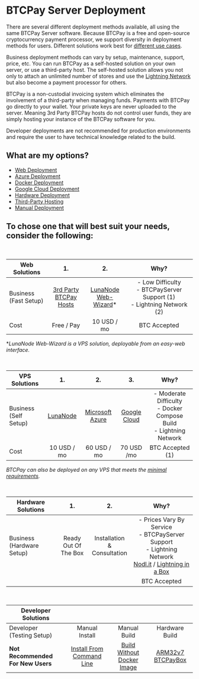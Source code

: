 # BTCPay Server Deployment

There are several different deployment methods available, all using the same BTCPay Server software. Because BTCPay is a free and open-source cryptocurrency payment processor, we support diversity in deployment methods for users. Different solutions work best for [different use cases](https://github.com/btcpayserver/btcpayserver-doc/blob/master/UseCase.md). 

Business deployment methods can vary by setup, maintenance, support, price, etc. You can run BTCPay as a self-hosted solution on your own server, or use a third-party host. The self-hosted solution allows you not only to attach an unlimited number of stores and use the [Lightning Network](https://github.com/btcpayserver/btcpayserver-doc/blob/master/LightningNetwork.md) but also become a payment processor for others.

BTCPay is a non-custodial invoicing system which eliminates the involvement of a third-party when managing funds. Payments with BTCPay go directly to your wallet. Your private keys are never uploaded to the server. Meaning 3rd Party BTCPay hosts do not control user funds, they are simply hosting your instance of the BTCPay software for you.

Developer deployments are not recommended for production environments and require the user to have technical knowledge related to the build. 

## What are my options?

* [Web Deployment](https://github.com/btcpayserver/btcpayserver-doc/blob/master/LunaNodeWebDeployment.md)
* [Azure Deployment](https://github.com/btcpayserver/btcpayserver-doc/blob/master/AzureDeployment.md)
* [Docker Deployment](https://github.com/btcpayserver/btcpayserver-doc/blob/master/DockerDeployment.md)
* [Google Cloud Deployment](https://github.com/btcpayserver/btcpayserver-doc/blob/master/GoogleCloudDeployment.md)
* [Hardware Deployment](https://github.com/btcpayserver/btcpayserver-doc/blob/master/HardwareDeployment.md)
* [Third-Party Hosting](https://github.com/btcpayserver/btcpayserver-doc/blob/master/ThirdPartyHosting.md)
* [Manual Deployment](https://github.com/btcpayserver/btcpayserver-doc/blob/master/ManualDeployment.md)

## To chose one that will best suit your needs, consider the following:

<br>

|Web Solutions                             |1.                            |2.          |Why?          |     
| ---------------------------------------- |:----------------------------:|:----------:|:------------:|
|Business<br>(Fast Setup)                  |[3rd Party <br> BTCPay Hosts](https://github.com/btcpayserver/btcpayserver-doc/blob/master/ThirdPartyHosting.md)  |[LunaNode <br> Web-Wizard](https://github.com/btcpayserver/btcpayserver-doc/blob/master/LunaNodeWebDeployment.md)* |- Low Difficulty<br>- BTCPayServer Support (1)<br>- Lightning Network (2)     |
|Cost                                      |Free / Pay                    |10 USD / mo |BTC Accepted  |

**LunaNode Web-Wizard is a VPS solution, deployable from an easy-web interface.*

<br>

|VPS Solutions                          |1.                      |2.          |3.          |Why?     | 
| ------------------------------------- |:----------------------:|:----------:|:----------:|:-------:|
|Business<br>(Self Setup)               |[LunaNode](https://medium.com/@BtcpayServer/hosting-btcpayserver-on-lunanode-bf9ef5fff75b)           |[Microsoft<br>Azure](https://github.com/btcpayserver/btcpayserver-doc/blob/master/AzureDeployment.md)    |[Google<br>Cloud](https://github.com/btcpayserver/btcpayserver-doc/blob/master/GoogleCloudDeployment.md) |- Moderate Difficulty<br>- Docker Compose Build<br>- Lightning Network    |
|Cost                                   |10 USD / mo             |60 USD / mo |70 USD /mo  |BTC Accepted (1)|

*BTCPay can also be deployed on any VPS that meets the [minimal requirements](https://github.com/btcpayserver/btcpayserver-doc/blob/master/FAQ.md#what-are-the-minimal-requirements-to-run-btcpay).*

<br>

|Hardware Solutions                    |1.                          |2.          |Why?      |   
| ------------------------------------ |:--------------------------:|:----------:|:--------:|
|Business<br>(Hardware Setup)          |Ready Out Of<br>The Box   |  Installation &<br>Consultation |- Prices Vary By Service<br>- BTCPayServer Support<br>- Lightning Network<br>[Nodl.it](https://www.nodl.it/) / [Lightning in a Box](https://lightninginabox.co/) |
|                                      |                            |            |BTC Accepted|

<br>

|Developer Solutions                     |                     |                   |              |    
| -------------------------------------- |:-------------------:|:-----------------:|:------------:|
|Developer<br>(Testing Setup)            |Manual Install       |Manual Build       |Hardware Build|
|**Not Recommended<br>For New Users**    |[Install From<br>Command Line](http://blog.sipsorcery.com/?p=1052)|[Build Without<br>Docker Image](https://github.com/btcpayserver/btcpayserver-doc/blob/master/ManualDeployment.md) |[ARM32v7](https://hub.docker.com/r/ketominer/btcpayserver-arm32v7/)<br>[BTCPayBox](https://github.com/btcpayserver/btcpayserver-doc/blob/master/HardwareDeployment.md) |

